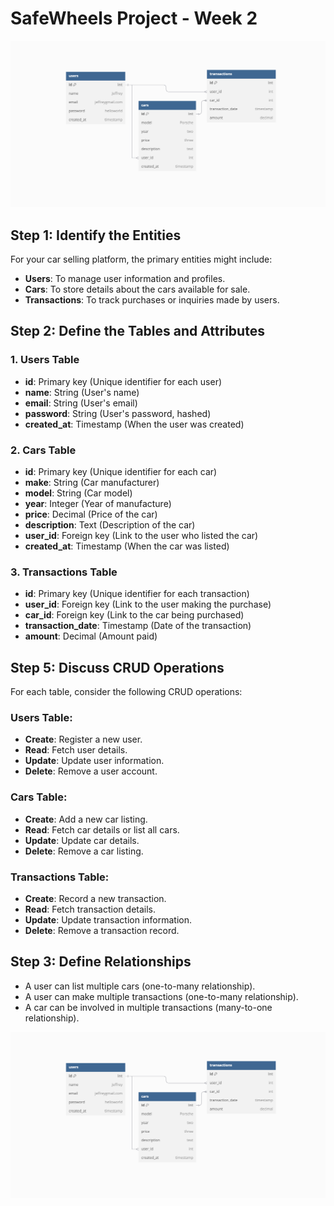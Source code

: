 # SafeWheels Project - Week 2
![Diagrama do Banco de Dados](diagram.png)


## Step 1: Identify the Entities
For your car selling platform, the primary entities might include:

- **Users**: To manage user information and profiles.
- **Cars**: To store details about the cars available for sale.
- **Transactions**: To track purchases or inquiries made by users.

## Step 2: Define the Tables and Attributes

### 1. Users Table
- **id**: Primary key (Unique identifier for each user)
- **name**: String (User's name)
- **email**: String (User's email)
- **password**: String (User's password, hashed)
- **created_at**: Timestamp (When the user was created)

### 2. Cars Table
- **id**: Primary key (Unique identifier for each car)
- **make**: String (Car manufacturer)
- **model**: String (Car model)
- **year**: Integer (Year of manufacture)
- **price**: Decimal (Price of the car)
- **description**: Text (Description of the car)
- **user_id**: Foreign key (Link to the user who listed the car)
- **created_at**: Timestamp (When the car was listed)

### 3. Transactions Table
- **id**: Primary key (Unique identifier for each transaction)
- **user_id**: Foreign key (Link to the user making the purchase)
- **car_id**: Foreign key (Link to the car being purchased)
- **transaction_date**: Timestamp (Date of the transaction)
- **amount**: Decimal (Amount paid)

## Step 5: Discuss CRUD Operations
For each table, consider the following CRUD operations:

### Users Table:
- **Create**: Register a new user.
- **Read**: Fetch user details.
- **Update**: Update user information.
- **Delete**: Remove a user account.

### Cars Table:
- **Create**: Add a new car listing.
- **Read**: Fetch car details or list all cars.
- **Update**: Update car details.
- **Delete**: Remove a car listing.

### Transactions Table:
- **Create**: Record a new transaction.
- **Read**: Fetch transaction details.
- **Update**: Update transaction information.
- **Delete**: Remove a transaction record.

## Step 3: Define Relationships
- A user can list multiple cars (one-to-many relationship).
- A user can make multiple transactions (one-to-many relationship).
- A car can be involved in multiple transactions (many-to-one relationship).

![Diagrama do Banco de Dados](diagram.png)
